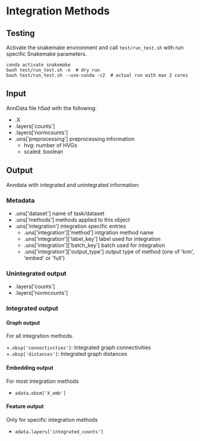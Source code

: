 # Integration Methods

## Testing
Activate the snakemake environment and call `test/run_test.sh` with run specific Snakemake parameters.

```commandline
conda activate snakemake
bash test/run_test.sh -n  # dry run
bash test/run_test.sh --use-conda -c2  # actual run with max 2 cores
```

## Input
AnnData file h5ad with the following:

+ .X
+ .layers['counts']
+ .layers['normcounts']
+ .uns['preprocessing'] preprocessing information
  + hvg: number of HVGs
  + scaled: boolean

## Output

Anndata with integrated and unintegrated information:

### Metadata
+ .uns['dataset'] name of task/dataset
+ .uns['methods'] methods applied to this object
+ .uns['integration'] integration specific entries
    + .uns['integration']['method'] intgration method name
    + .uns['integration']['label_key'] label used for integration
    + .uns['integration']['batch_key'] batch used for integration
    + .uns['integration']['output_type'] output type of method (one of 'knn', 'embed' or 'full')

### Unintegrated output
+ .layers['counts']
+ .layers['normcounts']

### Integrated output

#### Graph output
For all integration methods.

+`.obsp['connectivities']`: Integrated graph connectivities
+`.obsp['distances']`: Integrated graph distances


#### Embedding output
For most integration methods

+ `adata.obsm['X_emb']`

#### Feature output
Only for specific integration methods

+ `adata.layers['integrated_counts']`